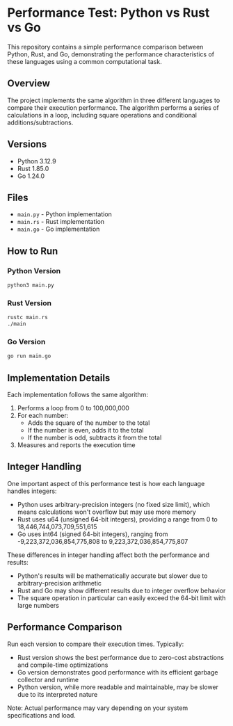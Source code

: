# Performance Test: Python vs Rust vs Go

This repository contains a simple performance comparison between Python, Rust, and Go, demonstrating the performance characteristics of these languages using a common computational task.

## Overview

The project implements the same algorithm in three different languages to compare their execution performance. The algorithm performs a series of calculations in a loop, including square operations and conditional additions/subtractions.

## Versions

- Python 3.12.9
- Rust 1.85.0
- Go 1.24.0

## Files

- `main.py` - Python implementation
- `main.rs` - Rust implementation
- `main.go` - Go implementation

## How to Run

### Python Version

```bash
python3 main.py
```

### Rust Version

```bash
rustc main.rs
./main
```

### Go Version

```bash
go run main.go
```

## Implementation Details

Each implementation follows the same algorithm:

1. Performs a loop from 0 to 100,000,000
2. For each number:
   - Adds the square of the number to the total
   - If the number is even, adds it to the total
   - If the number is odd, subtracts it from the total
3. Measures and reports the execution time

## Integer Handling

One important aspect of this performance test is how each language handles integers:

- Python uses arbitrary-precision integers (no fixed size limit), which means calculations won't overflow but may use more memory
- Rust uses u64 (unsigned 64-bit integers), providing a range from 0 to 18,446,744,073,709,551,615
- Go uses int64 (signed 64-bit integers), ranging from -9,223,372,036,854,775,808 to 9,223,372,036,854,775,807

These differences in integer handling affect both the performance and results:

- Python's results will be mathematically accurate but slower due to arbitrary-precision arithmetic
- Rust and Go may show different results due to integer overflow behavior
- The square operation in particular can easily exceed the 64-bit limit with large numbers

## Performance Comparison

Run each version to compare their execution times. Typically:

- Rust version shows the best performance due to zero-cost abstractions and compile-time optimizations
- Go version demonstrates good performance with its efficient garbage collector and runtime
- Python version, while more readable and maintainable, may be slower due to its interpreted nature

Note: Actual performance may vary depending on your system specifications and load.
